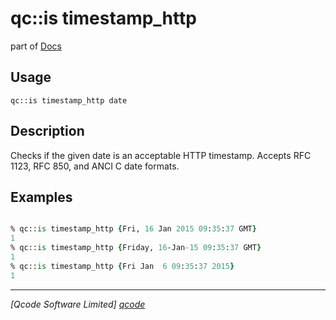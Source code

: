qc::is timestamp_http
==============

part of [Docs](../index.md)

Usage
-----
`qc::is timestamp_http date`

Description
-----------
Checks if the given date is an acceptable HTTP timestamp.
Accepts RFC 1123, RFC 850, and ANCI C date formats.

Examples
--------
```tcl

% qc::is timestamp_http {Fri, 16 Jan 2015 09:35:37 GMT}
1
% qc::is timestamp_http {Friday, 16-Jan-15 09:35:37 GMT}
1
% qc::is timestamp_http {Fri Jan  6 09:35:37 2015}
1
```

----------------------------------
*[Qcode Software Limited] [qcode]*

[qcode]: http://www.qcode.co.uk "Qcode Software"